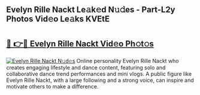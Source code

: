 ## Evelyn Rille Nackt Le𝚊k𝚎d N𝚞𝚍es - Part-L2y Photos Vid𝚎o Le𝚊ks KVEtE

# <h2><a href="http://fb00pv.evod.top/?m=Evelyn+Rille+Nackt">🔗 👉🔴 Evelyn Rille Nackt Vid𝚎o Ph𝚘t𝚘s</a></h2>

[![Evelyn Rille Nackt N𝚞d𝚎s](https://i.imgur.com/8V9OHl7.gif)](http://fb00pv.evod.top/?m=Evelyn+Rille+Nackt)
Online personality Evelyn Rille Nackt who creates engaging lifestyle and dance content, featuring solo and collaborative dance trend performances and mini vlogs. A public figure like Evelyn Rille Nackt, with a large following and a strong voice, can inspire and motivate others to make a difference. 
